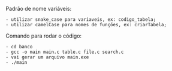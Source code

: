 Padrão de nome variáveis:  

    - utilizar snake_case para variaveis, ex: codigo_tabela;
    - utilizar camelCase para nomes de funções, ex: criarTabela;

Comando para rodar o código:  

    - cd banco
    - gcc -o main main.c table.c file.c search.c
    - vai gerar um arquivo main.exe
    - ./main
